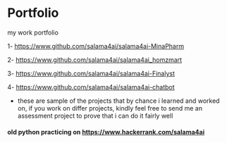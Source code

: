# Portfolio
my work portfolio

1- https://www.github.com/salama4ai/salama4ai-MinaPharm

2- https://www.github.com/salama4ai/salama4ai_homzmart

3- https://www.github.com/salama4ai/salama4ai-Finalyst

4- https://www.github.com/salama4ai/salama4ai-chatbot

- these are sample of the projects that by chance i learned and worked on, if you work on differ projects, kindly feel free to send me an assessment project to prove that i can do it fairly well

#### old python practicing on https://www.hackerrank.com/salama4ai




